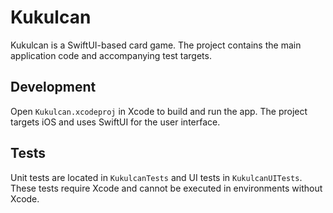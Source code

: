 # Kukulcan

Kukulcan is a SwiftUI-based card game. The project contains the main application code and accompanying test targets.

## Development

Open `Kukulcan.xcodeproj` in Xcode to build and run the app. The project targets iOS and uses SwiftUI for the user interface.

## Tests

Unit tests are located in `KukulcanTests` and UI tests in `KukulcanUITests`. These tests require Xcode and cannot be executed in environments without Xcode.
